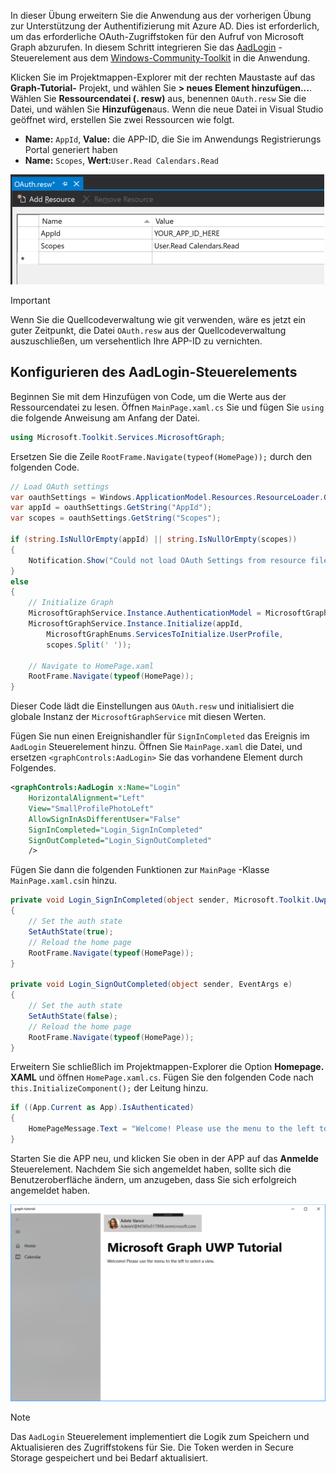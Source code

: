 <!-- markdownlint-disable MD002 MD041 -->

In dieser Übung erweitern Sie die Anwendung aus der vorherigen Übung zur Unterstützung der Authentifizierung mit Azure AD. Dies ist erforderlich, um das erforderliche OAuth-Zugriffstoken für den Aufruf von Microsoft Graph abzurufen. In diesem Schritt integrieren Sie das [AadLogin](https://docs.microsoft.com/dotnet/api/microsoft.toolkit.uwp.ui.controls.graph.aadlogin?view=win-comm-toolkit-dotnet-stable) -Steuerelement aus dem [Windows-Community-Toolkit](https://github.com/Microsoft/WindowsCommunityToolkit) in die Anwendung.

Klicken Sie im Projektmappen-Explorer mit der rechten Maustaste auf das **Graph-Tutorial-** Projekt, und wählen Sie **> neues Element hinzufügen...**. Wählen Sie **Ressourcendatei (. resw)** aus, benennen `OAuth.resw` Sie die Datei, und wählen Sie **Hinzufügen**aus. Wenn die neue Datei in Visual Studio geöffnet wird, erstellen Sie zwei Ressourcen wie folgt.

- **Name:** `AppId`, **Value:** die APP-ID, die Sie im Anwendungs Registrierungs Portal generiert haben
- **Name:** `Scopes`, **Wert:**`User.Read Calendars.Read`

![Screenshot der OAuth. resw-Datei im Visual Studio-Editor](./images/edit-resources-01.png)

> [!IMPORTANT]
> Wenn Sie die Quellcodeverwaltung wie git verwenden, wäre es jetzt ein guter Zeitpunkt, die Datei `OAuth.resw` aus der Quellcodeverwaltung auszuschließen, um versehentlich Ihre APP-ID zu vernichten.

## <a name="configure-the-aadlogin-control"></a>Konfigurieren des AadLogin-Steuerelements

Beginnen Sie mit dem Hinzufügen von Code, um die Werte aus der Ressourcendatei zu lesen. Öffnen `MainPage.xaml.cs` Sie und fügen Sie `using` die folgende Anweisung am Anfang der Datei.

```cs
using Microsoft.Toolkit.Services.MicrosoftGraph;
```

Ersetzen Sie die Zeile `RootFrame.Navigate(typeof(HomePage));` durch den folgenden Code.

```cs
// Load OAuth settings
var oauthSettings = Windows.ApplicationModel.Resources.ResourceLoader.GetForCurrentView("OAuth");
var appId = oauthSettings.GetString("AppId");
var scopes = oauthSettings.GetString("Scopes");

if (string.IsNullOrEmpty(appId) || string.IsNullOrEmpty(scopes))
{
    Notification.Show("Could not load OAuth Settings from resource file.");
}
else
{
    // Initialize Graph
    MicrosoftGraphService.Instance.AuthenticationModel = MicrosoftGraphEnums.AuthenticationModel.V2;
    MicrosoftGraphService.Instance.Initialize(appId,
        MicrosoftGraphEnums.ServicesToInitialize.UserProfile,
        scopes.Split(' '));

    // Navigate to HomePage.xaml
    RootFrame.Navigate(typeof(HomePage));
}
```

Dieser Code lädt die Einstellungen aus `OAuth.resw` und initialisiert die globale Instanz der `MicrosoftGraphService` mit diesen Werten.

Fügen Sie nun einen Ereignishandler für `SignInCompleted` das Ereignis im `AadLogin` Steuerelement hinzu. Öffnen Sie `MainPage.xaml` die Datei, und ersetzen `<graphControls:AadLogin>` Sie das vorhandene Element durch Folgendes.

```xml
<graphControls:AadLogin x:Name="Login"
    HorizontalAlignment="Left"
    View="SmallProfilePhotoLeft"
    AllowSignInAsDifferentUser="False"
    SignInCompleted="Login_SignInCompleted"
    SignOutCompleted="Login_SignOutCompleted"
    />
```

Fügen Sie dann die folgenden Funktionen zur `MainPage` -Klasse `MainPage.xaml.cs`in hinzu.

```cs
private void Login_SignInCompleted(object sender, Microsoft.Toolkit.Uwp.UI.Controls.Graph.SignInEventArgs e)
{
    // Set the auth state
    SetAuthState(true);
    // Reload the home page
    RootFrame.Navigate(typeof(HomePage));
}

private void Login_SignOutCompleted(object sender, EventArgs e)
{
    // Set the auth state
    SetAuthState(false);
    // Reload the home page
    RootFrame.Navigate(typeof(HomePage));
}
```

Erweitern Sie schließlich im Projektmappen-Explorer die Option **Homepage. XAML** und öffnen `HomePage.xaml.cs`. Fügen Sie den folgenden Code nach `this.InitializeComponent();` der Leitung hinzu.

```cs
if ((App.Current as App).IsAuthenticated)
{
    HomePageMessage.Text = "Welcome! Please use the menu to the left to select a view.";
}
```

Starten Sie die APP neu, und klicken Sie oben in der APP auf das **Anmelde** Steuerelement. Nachdem Sie sich angemeldet haben, sollte sich die Benutzeroberfläche ändern, um anzugeben, dass Sie sich erfolgreich angemeldet haben.

![Screenshot der APP nach der Anmeldung](./images/add-aad-auth-01.png)

> [!NOTE]
> Das `AadLogin` Steuerelement implementiert die Logik zum Speichern und Aktualisieren des Zugriffstokens für Sie. Die Token werden in Secure Storage gespeichert und bei Bedarf aktualisiert.